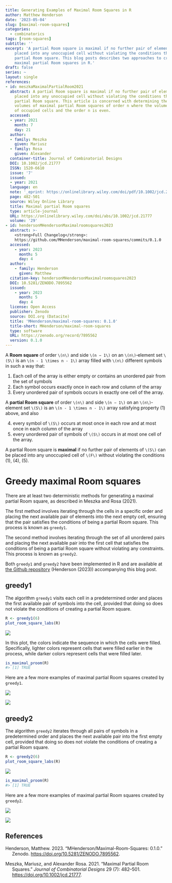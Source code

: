 ```yaml
---
title: Generating Examples of Maximal Room Squares in R
author: Matthew Henderson
date: '2023-05-04'
slug: [maximal-room-squares]
categories:
  - combinatorics
tags: [room-squares]
subtitle: ''
excerpt: 'A partial Room square is maximal if no further pair of elements can be
    placed into any unoccupied cell without violating the conditions that define a
    partial Room square. This blog posts describes two approaches to creating
    maximal partial Room squares in R.'
draft: false
series: ~
layout: single
references:
- id: meszkaMaximalPartialRoom2021
  abstract: A partial Room square is maximal if no further pair of elements can be
    placed into any unoccupied cell without violating the conditions that define a
    partial Room square. This article is concerned with determining the spectrum of
    volumes of maximal partial Room squares of order n where the volume is the number
    of occupied cells and the order n is even.
  accessed:
  - year: 2021
    month: 7
    day: 21
  author:
  - family: Meszka
    given: Mariusz
  - family: Rosa
    given: Alexander
  container-title: Journal of Combinatorial Designs
  DOI: 10.1002/jcd.21777
  ISSN: 1520-6610
  issue: '7'
  issued:
  - year: 2021
  language: en
  note: '_eprint: https://onlinelibrary.wiley.com/doi/pdf/10.1002/jcd.21777'
  page: 482-501
  source: Wiley Online Library
  title: Maximal partial Room squares
  type: article-journal
  URL: https://onlinelibrary.wiley.com/doi/abs/10.1002/jcd.21777
  volume: '29'
- id: hendersonMHendersonMaximalroomsquares2023
  abstract: >-
    <strong>Full Changelog</strong>:
    https://github.com/MHenderson/maximal-room-squares/commits/0.1.0
  accessed:
    - year: 2023
      month: 5
      day: 4
  author:
    - family: Henderson
      given: Matthew
  citation-key: hendersonMHendersonMaximalroomsquares2023
  DOI: 10.5281/ZENODO.7895562
  issued:
    - year: 2023
      month: 5
      day: 4
  license: Open Access
  publisher: Zenodo
  source: DOI.org (Datacite)
  title: 'MHenderson/maximal-room-squares: 0.1.0'
  title-short: MHenderson/maximal-room-squares
  type: software
  URL: https://zenodo.org/record/7895562
  version: 0.1.0
---
```


A **Room square** of order `\(n\)` and side `\(n − 1\)` on an `\(n\)`‐element set `\(S\)` is an
`\(n - 1 \times n - 1\)` array filled with `\(n\)` different symbols in such a way that:

1.  Each cell of the array is either empty or contains an unordered pair from the set of symbols
2.  Each symbol occurs exactly once in each row and column of the array
3.  Every unordered pair of symbols occurs in exactly one cell of the array.

A **partial Room square** of order `\(n\)` and side `\(n − 1\)` on an `\(n\)`‐element set `\(S\)` is
an `\(n - 1 \times n - 1\)` array satisfying property (1) above, and also

4.  every symbol of `\(S\)` occurs at most once in each row and at most once in each column of the array
5.  every unordered pair of symbols of `\(S\)` occurs in at most one cell of the array.

A partial Room square is **maximal** if no further pair of elements of `\(S\)` can be placed into any unoccupied cell of `\(F\)` without violating the conditions (1), (4), (5).

# Greedy maximal Room squares

There are at least two deterministic methods for generating a maximal partial Room square, as described in
Meszka and Rosa (2021).

The first method involves iterating through the cells in a specific order and placing the next available pair of elements into the next empty cell, ensuring that the pair satisfies the conditions of being a partial Room square. This process is known as `greedy1`.

The second method involves iterating through the set of all unordered pairs and placing the next available pair into the first cell that satisfies the conditions of being a partial Room square without violating any constraints. This process is known as `greedy2`.

Both `greedy1` and `greedy2` have been implemented in R and are available at
[the Github repository](https://github.com/MHenderson/maximal-room-squares)
(Henderson (2023))
accompanying this blog post.

## greedy1

The algorithm `greedy1` visits each cell in a predetermined order and places the first available pair of symbols into the cell, provided that doing so does not violate the conditions of creating a partial Room square.

``` r
R <- greedy1(6)
plot_room_square_labs(R)
```

![](greedy1_example_plot-1.png)

In this plot, the colors indicate the sequence in which the cells were filled. Specifically, lighter colors represent cells that were filled earlier in the process, while darker colors represent cells that were filled later.

``` r
is_maximal_proom(R)
#> [1] TRUE
```

Here are a few more examples of maximal partial Room squares created
by `greedy1`.

![](greedy1_examples_1-1.png)<!-- -->

![](greedy1_examples_2-1.png)<!-- -->

## greedy2

The algorithm `greedy2` iterates through all pairs of symbols in a predetermined order and places the next available pair into the first empty cell, provided that doing so does not violate the conditions of creating a partial Room square.

``` r
R <- greedy2(6)
plot_room_square_labs(R)
```

![](greedy2_example_plot-1.png)

``` r
is_maximal_proom(R)
#> [1] TRUE
```

Here are a few more examples of maximal partial Room squares created
by `greedy2`.

![](greedy2_examples_1-1.png)

![](greedy2_examples_2-1.png)

## References

<div id="refs" class="references csl-bib-body hanging-indent">

<div id="ref-hendersonMHendersonMaximalroomsquares2023" class="csl-entry">

Henderson, Matthew. 2023. “MHenderson/Maximal-Room-Squares: 0.1.0.” Zenodo. <https://doi.org/10.5281/ZENODO.7895562>.

</div>

<div id="ref-meszkaMaximalPartialRoom2021" class="csl-entry">

Meszka, Mariusz, and Alexander Rosa. 2021. “Maximal Partial Room Squares.” *Journal of Combinatorial Designs* 29 (7): 482–501. <https://doi.org/10.1002/jcd.21777>.

</div>

</div>
